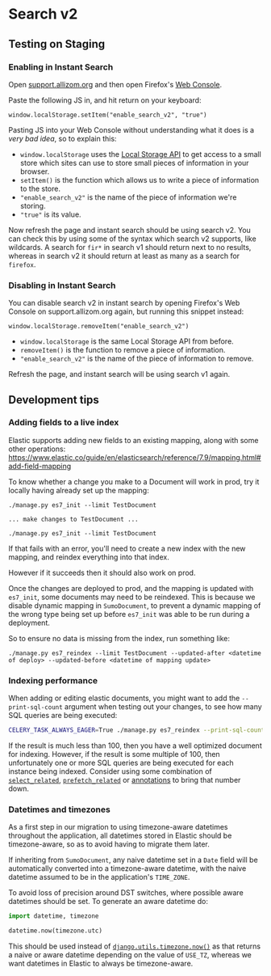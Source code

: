 # Search v2

## Testing on Staging

### Enabling in Instant Search

Open [support.allizom.org](https://support.allizom.org) and then open Firefox's [Web Console](https://developer.mozilla.org/en-US/docs/Tools/Web_Console).

Paste the following JS in, and hit return on your keyboard:

```
window.localStorage.setItem("enable_search_v2", "true")
```

Pasting JS into your Web Console without understanding what it does is a *very bad idea*,
so to explain this:

* `window.localStorage` uses the [Local Storage API](https://developer.mozilla.org/en-US/docs/Web/API/Window/localStorage) to get access to a small store which sites can use to store small pieces of information in your browser.
* `setItem()` is the function which allows us to write a piece of information to the store.
* `"enable_search_v2"` is the name of the piece of information we're storing.
* `"true"` is its value.

Now refresh the page and instant search should be using search v2.
You can check this by using some of the syntax which search v2 supports,
like wildcards.
A search for `fir*` in search v1 should return next to no results,
whereas in search v2 it should return at least as many as a search for `firefox`.

### Disabling in Instant Search

You can disable search v2 in instant search by opening Firefox's Web Console on support.allizom.org again,
but running this snippet instead:

```
window.localStorage.removeItem("enable_search_v2")
```

* `window.localStorage` is the same Local Storage API from before.
* `removeItem()` is the function to remove a piece of information.
* `"enable_search_v2"` is the name of the piece of information to remove.

Refresh the page,
and instant search will be using search v1 again.

## Development tips

### Adding fields to a live index

Elastic supports adding new fields to an existing mapping,
along with some other operations:
https://www.elastic.co/guide/en/elasticsearch/reference/7.9/mapping.html#add-field-mapping

To know whether a change you make to a Document will work in prod,
try it locally having already set up the mapping:

```
./manage.py es7_init --limit TestDocument

... make changes to TestDocument ...

./manage.py es7_init --limit TestDocument
```

If that fails with an error,
you'll need to create a new index with the new mapping,
and reindex everything into that index.

However if it succeeds then it should also work on prod.

Once the changes are deployed to prod,
and the mapping is updated with `es7_init`,
some documents may need to be reindexed.
This is because we disable dynamic mapping in `SumoDocument`,
to prevent a dynamic mapping of the wrong type being set up before `es7_init` was able to be run during a deployment.

So to ensure no data is missing from the index,
run something like:

```
./manage.py es7_reindex --limit TestDocument --updated-after <datetime of deploy> --updated-before <datetime of mapping update>
```

### Indexing performance

When adding or editing elastic documents,
you might want to add the `--print-sql-count` argument when testing out your changes,
to see how many SQL queries are being executed:

```sh
CELERY_TASK_ALWAYS_EAGER=True ./manage.py es7_reindex --print-sql-count --sql-chunk-size=100 --count=100
```

If the result is much less than 100,
then you have a well optimized document for indexing.
However, if the result is some multiple of 100,
then unfortunately one or more SQL queries are being executed for each instance being indexed.
Consider using some combination of
[`select_related`](https://docs.djangoproject.com/en/dev/ref/models/querysets/#select-related),
[`prefetch_related`](https://docs.djangoproject.com/en/dev/ref/models/querysets/#prefetch-related)
or [annotations](https://docs.djangoproject.com/en/dev/ref/models/querysets/#annotate)
to bring that number down.

### Datetimes and timezones

As a first step in our migration to using timezone-aware datetimes throughout the application,
all datetimes stored in Elastic should be timezone-aware,
so as to avoid having to migrate them later.

If inheriting from `SumoDocument`,
any naive datetime set in a `Date` field will be automatically converted into a timezone-aware datetime,
with the naive datetime assumed to be in the application's `TIME_ZONE`.

To avoid loss of precision around DST switches,
where possible aware datetimes should be set.
To generate an aware datetime do:

```python
import datetime, timezone

datetime.now(timezone.utc)
```

This should be used instead of
[`django.utils.timezone.now()`](https://docs.djangoproject.com/en/2.2/ref/utils/#django.utils.timezone.now)
as that returns a naive or aware datetime depending on the value of `USE_TZ`, whereas we want datetimes in Elastic to always be timezone-aware.
